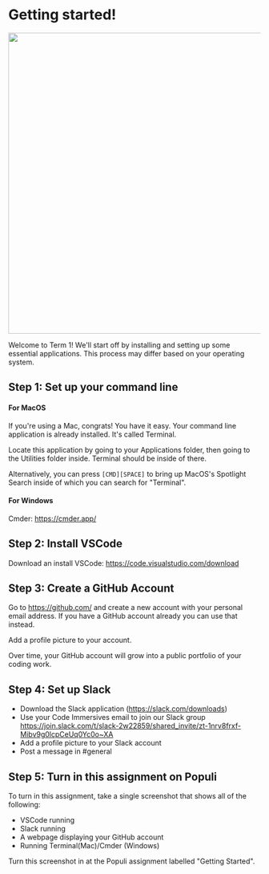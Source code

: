 # Getting started!

<img src="https://user-images.githubusercontent.com/11337548/132277374-6d4e24fc-1875-448c-8b90-8dec9079923e.png" width="600px" />

Welcome to Term 1! We'll start off by installing and setting up some essential applications. This process may differ based on your operating system.

## Step 1: Set up your command line

#### For MacOS

If you're using a Mac, congrats! You have it easy. Your command line application is already installed. It's called Terminal.

Locate this application by going to your Applications folder, then going to the Utilities folder inside. Terminal should be inside of there.

Alternatively, you can press `[CMD][SPACE]` to bring up MacOS's Spotlight Search inside of which you can search for "Terminal".

#### For Windows 

Cmder: https://cmder.app/

## Step 2: Install VSCode

Download an install VSCode: https://code.visualstudio.com/download

## Step 3: Create a GitHub Account

Go to https://github.com/ and create a new account with your personal email address. If you have a GitHub account already you can use that instead.

Add a profile picture to your account.

Over time, your GitHub account will grow into a public portfolio of your coding work.

## Step 4: Set up Slack

* Download the Slack application (https://slack.com/downloads)
* Use your Code Immersives email to join our Slack group https://join.slack.com/t/slack-2w22859/shared_invite/zt-1nrv8frxf-Mibv9g0lcpCeUq0Yc0o~XA
* Add a profile picture to your Slack account
* Post a message in #general

## Step 5: Turn in this assignment on Populi

To turn in this assignment, take a single screenshot that shows all of the following:
* VSCode running
* Slack running
* A webpage displaying your GitHub account
* Running Terminal(Mac)/Cmder (Windows)

Turn this screenshot in at the Populi assignment labelled "Getting Started".
